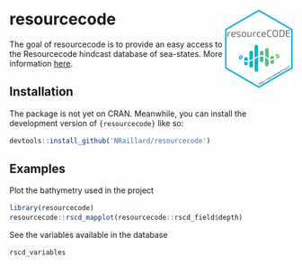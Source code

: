 
# resourcecode <a href="https://nraillard.github.io/resourcecode/"><img src="man/figures/logo.png" align="right" height="139" alt="resourcecode website" /></a>

<!-- badges: start -->
<!-- badges: end -->

The goal of resourcecode is to provide an easy access to the Resourcecode hindcast database of sea-states. More information [here](https://resourcecode.ifremer.fr).

## Installation

The package is not yet on CRAN. Meanwhile, you can install the development version of `{resourcecode}` like so:

``` r
devtools::install_github('NRaillard/resourcecode')
```

## Examples

Plot the bathymetry used in the project

``` r
library(resourcecode)
resourcecode::rscd_mapplot(resourcecode::rscd_field$depth)
```
See the variables available in the database

``` r
rscd_variables
```


